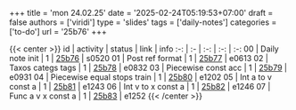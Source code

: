 +++
title = 'mon 24.02.25'
date = '2025-02-24T05:19:53+07:00'
draft = false
authors = ['viridi']
type = 'slides'
tags = ['daily-notes']
categories = ['to-do']
url = '25b76'
+++

{{< center >}}
id | activity | status | link | info
:-: | :- | :-: | :-: | :-:
00 | Daily note init             | 1 | [25b76](/notes/25b76) | s0520
01 | Post ref format             | 1 | [25b77](/notes/25b77) | e0613
02 | Taxos categs tags           | 1 | [25b78](/notes/25b78) | e0832
03 | Piecewise const acc         | 1 | [25b79](/notes/25b79) | e0931
04 | Piecewise equal stops train | 1 | [25b80](/notes/25b80) | e1202
05 | Int a to v const a          | 1 | [25b81](/notes/25b81) | e1243
06 | Int v to x const a          | 1 | [25b82](/notes/25b82) | e1246
07 | Func a v x const a          | 1 | [25b83](/notes/25b83) | e1252
{{< /center >}}
